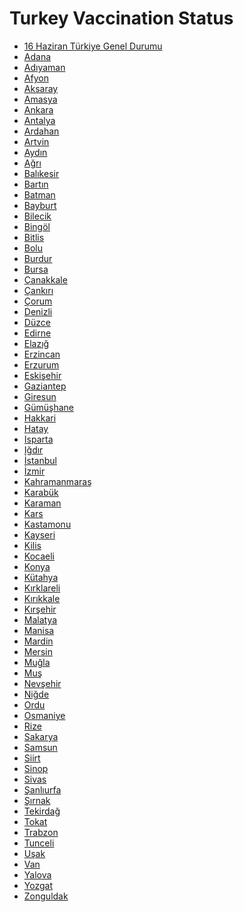 # Turkey Vaccination Status

- [16 Haziran Türkiye Genel Durumu](https://github.com/battalucar/turkey_vaccination_visualizations/blob/main/4-%2016.06.2021%20(16%20June)/graphs/genel-durum.png)
- [Adana](https://github.com/battalucar/turkey_vaccination_visualizations/blob/main/4-%2016.06.2021%20(16%20June)/graphs/adana.png)
- [Adıyaman](https://github.com/battalucar/turkey_vaccination_visualizations/blob/main/4-%2016.06.2021%20(16%20June)/graphs/adıyaman.png)
- [Afyon](https://github.com/battalucar/turkey_vaccination_visualizations/blob/main/4-%2016.06.2021%20(16%20June)/graphs/afyon.png)
- [Aksaray](https://github.com/battalucar/turkey_vaccination_visualizations/blob/main/4-%2016.06.2021%20(16%20June)/graphs/aksaray.png)
- [Amasya](https://github.com/battalucar/turkey_vaccination_visualizations/blob/main/4-%2016.06.2021%20(16%20June)/graphs/amasya.png)
- [Ankara](https://github.com/battalucar/turkey_vaccination_visualizations/blob/main/4-%2016.06.2021%20(16%20June)/graphs/ankara.png)
- [Antalya](https://github.com/battalucar/turkey_vaccination_visualizations/blob/main/4-%2016.06.2021%20(16%20June)/graphs/antalya.png)
- [Ardahan](https://github.com/battalucar/turkey_vaccination_visualizations/blob/main/4-%2016.06.2021%20(16%20June)/graphs/ardahan.png)
- [Artvin](https://github.com/battalucar/turkey_vaccination_visualizations/blob/main/4-%2016.06.2021%20(16%20June)/graphs/artvin.png)
- [Aydın](https://github.com/battalucar/turkey_vaccination_visualizations/blob/main/4-%2016.06.2021%20(16%20June)/graphs/aydın.png)
- [Ağrı](https://github.com/battalucar/turkey_vaccination_visualizations/blob/main/4-%2016.06.2021%20(16%20June)/graphs/ağrı.png)
- [Balıkesir](https://github.com/battalucar/turkey_vaccination_visualizations/blob/main/4-%2016.06.2021%20(16%20June)/graphs/balıkesir.png)
- [Bartın](https://github.com/battalucar/turkey_vaccination_visualizations/blob/main/4-%2016.06.2021%20(16%20June)/graphs/bartın.png)
- [Batman](https://github.com/battalucar/turkey_vaccination_visualizations/blob/main/4-%2016.06.2021%20(16%20June)/graphs/batman.png)
- [Bayburt](https://github.com/battalucar/turkey_vaccination_visualizations/blob/main/4-%2016.06.2021%20(16%20June)/graphs/bayburt.png)
- [Bilecik](https://github.com/battalucar/turkey_vaccination_visualizations/blob/main/4-%2016.06.2021%20(16%20June)/graphs/bilecik.png)
- [Bingöl](https://github.com/battalucar/turkey_vaccination_visualizations/blob/main/4-%2016.06.2021%20(16%20June)/graphs/bingöl.png)
- [Bitlis](https://github.com/battalucar/turkey_vaccination_visualizations/blob/main/4-%2016.06.2021%20(16%20June)/graphs/bitlis.png)
- [Bolu](https://github.com/battalucar/turkey_vaccination_visualizations/blob/main/4-%2016.06.2021%20(16%20June)/graphs/bolu.png)
- [Burdur](https://github.com/battalucar/turkey_vaccination_visualizations/blob/main/4-%2016.06.2021%20(16%20June)/graphs/burdur.png)
- [Bursa](https://github.com/battalucar/turkey_vaccination_visualizations/blob/main/4-%2016.06.2021%20(16%20June)/graphs/bursa.png)
- [Çanakkale](https://github.com/battalucar/turkey_vaccination_visualizations/blob/main/4-%2016.06.2021%20(16%20June)/graphs/çanakkale.png)
- [Çankırı](https://github.com/battalucar/turkey_vaccination_visualizations/blob/main/4-%2016.06.2021%20(16%20June)/graphs/çankırı.png)
- [Çorum](https://github.com/battalucar/turkey_vaccination_visualizations/blob/main/4-%2016.06.2021%20(16%20June)/graphs/çorum.png)
- [Denizli](https://github.com/battalucar/turkey_vaccination_visualizations/blob/main/4-%2016.06.2021%20(16%20June)/graphs/diyarbakır.png)
- [Düzce](https://github.com/battalucar/turkey_vaccination_visualizations/blob/main/4-%2016.06.2021%20(16%20June)/graphs/düzce.png)
- [Edirne](https://github.com/battalucar/turkey_vaccination_visualizations/blob/main/4-%2016.06.2021%20(16%20June)/graphs/edirne.png)
- [Elazığ](https://github.com/battalucar/turkey_vaccination_visualizations/blob/main/4-%2016.06.2021%20(16%20June)/graphs/elazığ.png)
- [Erzincan](https://github.com/battalucar/turkey_vaccination_visualizations/blob/main/4-%2016.06.2021%20(16%20June)/graphs/erzincan.png)
- [Erzurum](https://github.com/battalucar/turkey_vaccination_visualizations/blob/main/4-%2016.06.2021%20(16%20June)/graphs/erzurum.png)
- [Eskişehir](https://github.com/battalucar/turkey_vaccination_visualizations/blob/main/4-%2016.06.2021%20(16%20June)/graphs/eskişehir.png)
- [Gaziantep](https://github.com/battalucar/turkey_vaccination_visualizations/blob/main/4-%2016.06.2021%20(16%20June)/graphs/gaziantep.png)
- [Giresun](https://github.com/battalucar/turkey_vaccination_visualizations/blob/main/4-%2016.06.2021%20(16%20June)/graphs/giresun.png)
- [Gümüşhane](https://github.com/battalucar/turkey_vaccination_visualizations/blob/main/4-%2016.06.2021%20(16%20June)/graphs/gümüşhane.png)
- [Hakkari](https://github.com/battalucar/turkey_vaccination_visualizations/blob/main/4-%2016.06.2021%20(16%20June)/graphs/hakkari.png)
- [Hatay](https://github.com/battalucar/turkey_vaccination_visualizations/blob/main/4-%2016.06.2021%20(16%20June)/graphs/hatay.png)
- [Isparta](https://github.com/battalucar/turkey_vaccination_visualizations/blob/main/4-%2016.06.2021%20(16%20June)/graphs/isparta.png)
- [Iğdır](https://github.com/battalucar/turkey_vaccination_visualizations/blob/main/4-%2016.06.2021%20(16%20June)/graphs/iğdır.png)
- [İstanbul](https://github.com/battalucar/turkey_vaccination_visualizations/blob/main/4-%2016.06.2021%20(16%20June)/graphs/istanbul.png)
- [İzmir](https://github.com/battalucar/turkey_vaccination_visualizations/blob/main/4-%2016.06.2021%20(16%20June)/graphs/izmir.png)
- [Kahramanmaraş](https://github.com/battalucar/turkey_vaccination_visualizations/blob/main/4-%2016.06.2021%20(16%20June)/graphs/kahramanmaraş.png)
- [Karabük](https://github.com/battalucar/turkey_vaccination_visualizations/blob/main/4-%2016.06.2021%20(16%20June)/graphs/karabük.png)
- [Karaman](https://github.com/battalucar/turkey_vaccination_visualizations/blob/main/4-%2016.06.2021%20(16%20June)/graphs/karaman.png)
- [Kars](https://github.com/battalucar/turkey_vaccination_visualizations/blob/main/4-%2016.06.2021%20(16%20June)/graphs/kars.png)
- [Kastamonu](https://github.com/battalucar/turkey_vaccination_visualizations/blob/main/4-%2016.06.2021%20(16%20June)/graphs/kastamonu.png)
- [Kayseri](https://github.com/battalucar/turkey_vaccination_visualizations/blob/main/4-%2016.06.2021%20(16%20June)/graphs/kayseri.png)
- [Kilis](https://github.com/battalucar/turkey_vaccination_visualizations/blob/main/4-%2016.06.2021%20(16%20June)/graphs/kilis.png)
- [Kocaeli](https://github.com/battalucar/turkey_vaccination_visualizations/blob/main/4-%2016.06.2021%20(16%20June)/graphs/kocaeli.png)
- [Konya](https://github.com/battalucar/turkey_vaccination_visualizations/blob/main/4-%2016.06.2021%20(16%20June)/graphs/konya.png)
- [Kütahya](https://github.com/battalucar/turkey_vaccination_visualizations/blob/main/4-%2016.06.2021%20(16%20June)/graphs/kütahya.png)
- [Kırklareli](https://github.com/battalucar/turkey_vaccination_visualizations/blob/main/4-%2016.06.2021%20(16%20June)/graphs/kırklareli.png)
- [Kırıkkale](https://github.com/battalucar/turkey_vaccination_visualizations/blob/main/4-%2016.06.2021%20(16%20June)/graphs/kırıkkale.png)
- [Kırşehir](https://github.com/battalucar/turkey_vaccination_visualizations/blob/main/4-%2016.06.2021%20(16%20June)/graphs/kırşehir.png)
- [Malatya](https://github.com/battalucar/turkey_vaccination_visualizations/blob/main/4-%2016.06.2021%20(16%20June)/graphs/malatya.png)
- [Manisa](https://github.com/battalucar/turkey_vaccination_visualizations/blob/main/4-%2016.06.2021%20(16%20June)/graphs/manisa.png)
- [Mardin](https://github.com/battalucar/turkey_vaccination_visualizations/blob/main/4-%2016.06.2021%20(16%20June)/graphs/mardin.png)
- [Mersin](https://github.com/battalucar/turkey_vaccination_visualizations/blob/main/4-%2016.06.2021%20(16%20June)/graphs/mersin.png)
- [Muğla](https://github.com/battalucar/turkey_vaccination_visualizations/blob/main/4-%2016.06.2021%20(16%20June)/graphs/muğla.png)
- [Muş](https://github.com/battalucar/turkey_vaccination_visualizations/blob/main/4-%2016.06.2021%20(16%20June)/graphs/muş.png)
- [Nevşehir](https://github.com/battalucar/turkey_vaccination_visualizations/blob/main/4-%2016.06.2021%20(16%20June)/graphs/nevşehir.png)
- [Niğde](https://github.com/battalucar/turkey_vaccination_visualizations/blob/main/4-%2016.06.2021%20(16%20June)/graphs/niğde.png)
- [Ordu](https://github.com/battalucar/turkey_vaccination_visualizations/blob/main/4-%2016.06.2021%20(16%20June)/graphs/ordu.png)
- [Osmaniye](https://github.com/battalucar/turkey_vaccination_visualizations/blob/main/4-%2016.06.2021%20(16%20June)/graphs/osmaniye.png)
- [Rize](https://github.com/battalucar/turkey_vaccination_visualizations/blob/main/4-%2016.06.2021%20(16%20June)/graphs/rize.png)
- [Sakarya](https://github.com/battalucar/turkey_vaccination_visualizations/blob/main/4-%2016.06.2021%20(16%20June)/graphs/sakarya.png)
- [Samsun](https://github.com/battalucar/turkey_vaccination_visualizations/blob/main/4-%2016.06.2021%20(16%20June)/graphs/samsun.png)
- [Siirt](https://github.com/battalucar/turkey_vaccination_visualizations/blob/main/4-%2016.06.2021%20(16%20June)/graphs/siirt.png)
- [Sinop](https://github.com/battalucar/turkey_vaccination_visualizations/blob/main/4-%2016.06.2021%20(16%20June)/graphs/sinop.png)
- [Sivas](https://github.com/battalucar/turkey_vaccination_visualizations/blob/main/4-%2016.06.2021%20(16%20June)/graphs/sivas.png)
- [Şanlıurfa](https://github.com/battalucar/turkey_vaccination_visualizations/blob/main/4-%2016.06.2021%20(16%20June)/graphs/şanlıurfa.png)
- [Şırnak](https://github.com/battalucar/turkey_vaccination_visualizations/blob/main/4-%2016.06.2021%20(16%20June)/graphs/şırnak.png)
- [Tekirdağ](https://github.com/battalucar/turkey_vaccination_visualizations/blob/main/4-%2016.06.2021%20(16%20June)/graphs/tekirdağ.png)
- [Tokat](https://github.com/battalucar/turkey_vaccination_visualizations/blob/main/4-%2016.06.2021%20(16%20June)/graphs/tokat.png)
- [Trabzon](https://github.com/battalucar/turkey_vaccination_visualizations/blob/main/4-%2016.06.2021%20(16%20June)/graphs/trabzon.png)
- [Tunceli](https://github.com/battalucar/turkey_vaccination_visualizations/blob/main/4-%2016.06.2021%20(16%20June)/graphs/tunceli.png)
- [Uşak](https://github.com/battalucar/turkey_vaccination_visualizations/blob/main/4-%2016.06.2021%20(16%20June)/graphs/uşak.png)
- [Van](https://github.com/battalucar/turkey_vaccination_visualizations/blob/main/4-%2016.06.2021%20(16%20June)/graphs/van.png)
- [Yalova](https://github.com/battalucar/turkey_vaccination_visualizations/blob/main/4-%2016.06.2021%20(16%20June)/graphs/yalova.png)
- [Yozgat](https://github.com/battalucar/turkey_vaccination_visualizations/blob/main/4-%2016.06.2021%20(16%20June)/graphs/yozgat.png)
- [Zonguldak](https://github.com/battalucar/turkey_vaccination_visualizations/blob/main/4-%2016.06.2021%20(16%20June)/graphs/zonguldak.png)
